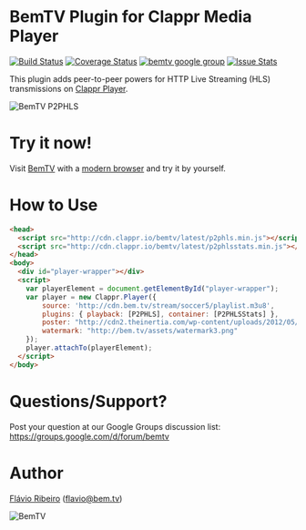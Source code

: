 # BemTV Plugin for Clappr Media Player

[![Build Status](https://travis-ci.org/bemtv/clappr-p2phls-plugin.svg?branch=master)](https://travis-ci.org/bemtv/clappr-p2phls-plugin)
[![Coverage Status](https://img.shields.io/coveralls/bemtv/clappr-p2phls-plugin.svg)](https://coveralls.io/r/bemtv/clappr-p2phls-plugin)
[![bemtv google group](http://img.shields.io/badge/discuss-bemtv-blue.svg)](https://groups.google.com/forum/#!forum/bemtv)
[![Issue Stats](http://issuestats.com/github/bemtv/clappr-p2phls-plugin/badge/issue)](http://issuestats.com/github/bemtv/clappr-p2phls-plugin)

This plugin adds peer-to-peer powers for HTTP Live Streaming (HLS) transmissions on [Clappr Player](http://github.com/globocom/clappr).

![BemTV P2PHLS](https://cloud.githubusercontent.com/assets/244265/4802042/33f02800-5e3d-11e4-8a82-50bd3af76526.png)

# Try it now!

Visit [BemTV](http://bem.tv) with a [modern browser](http://caniuse.com/#search=webrtc) and try it by yourself. 

# How to Use

```html
<head>
  <script src="http://cdn.clappr.io/bemtv/latest/p2phls.min.js"></script>
  <script src="http://cdn.clappr.io/bemtv/latest/p2phlsstats.min.js"></script>
</head>
<body>
  <div id="player-wrapper"></div>
  <script>
    var playerElement = document.getElementById("player-wrapper");
    var player = new Clappr.Player({
        source: 'http://cdn.bem.tv/stream/soccer5/playlist.m3u8',
        plugins: { playback: [P2PHLS], container: [P2PHLSStats] },
        poster: "http://cdn2.theinertia.com/wp-content/uploads/2012/05/Medina-Final.jpg",
        watermark: "http://bem.tv/assets/watermark3.png"
    });      
    player.attachTo(playerElement);
  </script>
</body>
```

# Questions/Support?

Post your question at our Google Groups discussion list: https://groups.google.com/d/forum/bemtv

# Author

[Flávio Ribeiro](https://www.linkedin.com/in/flavioribeiro) (flavio@bem.tv)

![BemTV](http://bem.tv/static/bemtv_small_logo.png)
